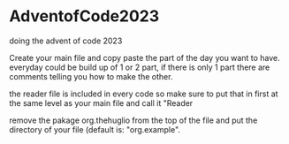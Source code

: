 # AdventofCode2023
doing the advent of code 2023

Create your main file and copy paste the part of the day you want to have. everyday could be build up of 1 or 2 part,
if there is only 1 part there are comments telling you how to make the other.

the reader file is included in every code so make sure to put that in first at the same level as your main file and call it "Reader

remove the pakage org.thehuglio from the top of the file and put the directory of your file (default is: "org.example".
